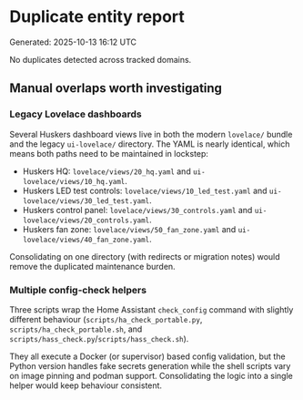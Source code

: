 # Duplicate entity report

Generated: 2025-10-13 16:12 UTC

No duplicates detected across tracked domains.

## Manual overlaps worth investigating

### Legacy Lovelace dashboards

Several Huskers dashboard views live in both the modern `lovelace/` bundle and
the legacy `ui-lovelace/` directory. The YAML is nearly identical, which means
both paths need to be maintained in lockstep:

- Huskers HQ: `lovelace/views/20_hq.yaml` and `ui-lovelace/views/10_hq.yaml`.
- Huskers LED test controls: `lovelace/views/10_led_test.yaml` and
  `ui-lovelace/views/30_led_test.yaml`.
- Huskers control panel: `lovelace/views/30_controls.yaml` and
  `ui-lovelace/views/20_controls.yaml`.
- Huskers fan zone: `lovelace/views/50_fan_zone.yaml` and
  `ui-lovelace/views/40_fan_zone.yaml`.

Consolidating on one directory (with redirects or migration notes) would remove
the duplicated maintenance burden.

### Multiple config-check helpers

Three scripts wrap the Home Assistant `check_config` command with slightly
different behaviour (`scripts/ha_check_portable.py`,
`scripts/ha_check_portable.sh`, and `scripts/hass_check.py`/`scripts/hass_check.sh`).

They all execute a Docker (or supervisor) based config validation, but the
Python version handles fake secrets generation while the shell scripts vary on
image pinning and podman support. Consolidating the logic into a single helper
would keep behaviour consistent.
